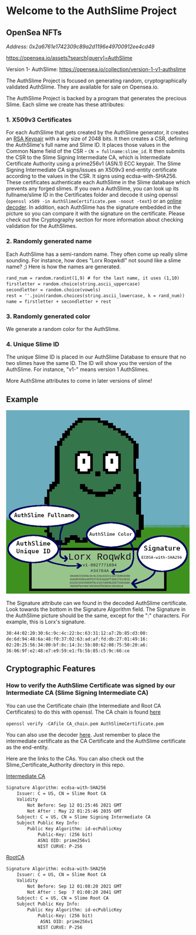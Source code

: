 # Welcome to the AuthSlime Project
## OpenSea NFTs 
*Address: 0x2a6761e1742309c89a2d1196e49700912ee4cd49*

https://opensea.io/assets?search[query]=AuthSlime

Version 1- AuthSlime: https://opensea.io/collection/version-1-v1-authslime

The AuthSlime Project is focused on generating random, cryptographically validated AuthSlime. They are available for sale on Opensea.io.

The AuthSlime Project is backed by a program that generates the precious Slime. Each slime we create has these attributes:

### 1. X509v3 Certificates

For each AuthSlime that gets created by the AuthSlime generator, it creates an [RSA Keypair](http://people.csail.mit.edu/rivest/Rsapaper.pdf) with a key size of 2048 bits. It then creates a CSR, defining the AuthSlime's full name and Slime ID. It places those values in the Common Name field of the CSR - `CN = fullname:slime_id`.
It then submits the CSR to the Slime Signing Intermediate CA, which is Intermediate Certificate Authority using a prime256v1 (ASN.1) ECC keypair. The Slime Signing Intermediate CA signs/issues an X509v3 end-entity certificate according to the values in the CSR. It signs using ecdsa-with-SHA256. These certificates authenticate each AuthSlime in the Slime database which prevents any forged slimes. If you own a AuthSlime, you can look up its fullname/slime ID in the Certificates folder and decode it using openssl (`openssl x509 -in AuthSlimeCertificate.pem -noout -text`) or an [online decoder](https://decoder.link/result). In addition, each AuthSlime has the signature embedded in the picture so you can compare it with the signature on the certificate. Please check out the Cryptography section for more information about checking validation for the AuthSlimes.

### 2. Randomly generated name

Each AuthSlime has a semi-random name. They often come up really slime sounding. For instance, how does "Lorx Roqwkdl" not sound like a slime name? ;) Here is how the names are generated.

    rand_num = random.randint(1,9) # for the last name, it uses (1,10)
    firstletter = random.choice(string.ascii_uppercase)
    secondletter = random.choice(vowels)
    rest = ''.join(random.choices(string.ascii_lowercase, k = rand_num))    
    name = firstletter + secondletter + rest
    

### 3. Randomly generated color
We generate a random color for the AuthSlime.  

### 4. Unique Slime ID
The unique Slime ID is placed in our AuthSlime Database to ensure that no two slimes have the same ID. The ID will show you the version of the AuthSlime. For instance, "v1-" means version 1 AuthSlimes.

More AuthSlime attributes to come in later versions of slime!

## Example

![Lorx_Roqwkd](https://github.com/AuthSlimes/AuthSlime/blob/main/AuthSlime_definitions.png?raw=true)


The Signature attribute can we found in the decoded AuthSlime certificate. Look towards the bottom in the Signature Algorithm field. The Signature in the AuthSlime picture should be the same, except for the ":" characters. For example, this is Lorx's signature.

    30:44:02:20:30:6c:9c:4c:22:bc:63:31:12:a7:2b:85:d3:00:
    de:6d:94:48:6a:48:f0:37:02:63:ad:af:fd:db:27:01:49:16:
    02:20:25:56:34:00:bf:8c:14:3c:5b:80:62:08:75:50:20:a6:
    36:06:9f:e2:48:e7:e9:59:e1:fb:5b:85:c5:9c:66:ce


## Cryptographic Features

### How to verify the AuthSlime Certificate was signed by our Intermediate CA (Slime Signing Intermediate CA)

You can use the Certificate chain (the Intermediate and Root CA Certificates) to do this with openssl. The CA chain is found [here](https://raw.githubusercontent.com/AuthSlimes/AuthSlime/main/Slime_Certificate_Authority/CA_Chain.pem)

`openssl verify -CAfile CA_chain.pem AuthSlimeCertificate.pem`

You can also use the decoder [here](https://decoder.link/ca_matcher).  Just remember to place the intermediate certificate as the CA Certificate and the AuthSlime certificate as the end-entity.

Here are the links to the CAs. You can also check out the Slime_Certificate_Authority directory in this repo.

[Intermediate CA](https://raw.githubusercontent.com/AuthSlimes/AuthSlime/main/Slime_Certificate_Authority/IntermediateCA.pem)

    Signature Algorithm: ecdsa-with-SHA256
        Issuer: C = US, CN = Slime Root CA
        Validity
            Not Before: Sep 12 01:25:46 2021 GMT
            Not After : May 22 01:25:46 2035 GMT
        Subject: C = US, CN = Slime Signing Intermediate CA
        Subject Public Key Info:
            Public Key Algorithm: id-ecPublicKey
                Public-Key: (256 bit)
                ASN1 OID: prime256v1
                NIST CURVE: P-256


[RootCA](https://raw.githubusercontent.com/AuthSlimes/AuthSlime/main/Slime_Certificate_Authority/RootCA.pem)

 
    Signature Algorithm: ecdsa-with-SHA256
        Issuer: C = US, CN = Slime Root CA
        Validity
            Not Before: Sep 12 01:08:20 2021 GMT
            Not After : Sep  7 01:08:20 2041 GMT
        Subject: C = US, CN = Slime Root CA
        Subject Public Key Info:
            Public Key Algorithm: id-ecPublicKey
                Public-Key: (256 bit)
                 ASN1 OID: prime256v1
                NIST CURVE: P-256
